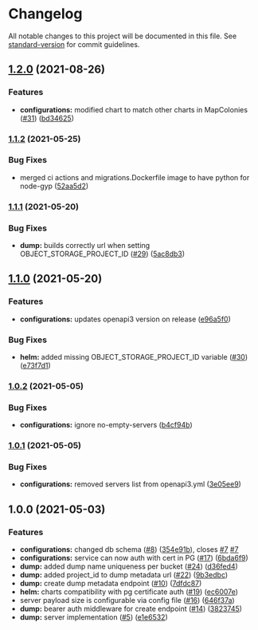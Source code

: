 # Changelog

All notable changes to this project will be documented in this file. See [standard-version](https://github.com/conventional-changelog/standard-version) for commit guidelines.

## [1.2.0](https://github.com/MapColonies/dump-server/compare/v1.1.2...v1.2.0) (2021-08-26)


### Features

* **configurations:** modified chart to match other charts in MapColonies ([#31](https://github.com/MapColonies/dump-server/issues/31)) ([bd34625](https://github.com/MapColonies/dump-server/commit/bd34625d01afc5ff1b491c812d1e9e0e8a788c3c))

### [1.1.2](https://github.com/MapColonies/dump-server/compare/v1.1.1...v1.1.2) (2021-05-25)


### Bug Fixes

* merged ci actions and migrations.Dockerfile image to have python for node-gyp ([52aa5d2](https://github.com/MapColonies/dump-server/commit/52aa5d25c0b0eb921b84ef5278d10661ec3a5c59))

### [1.1.1](https://github.com/MapColonies/dump-server/compare/v1.1.0...v1.1.1) (2021-05-20)


### Bug Fixes

* **dump:** builds correctly url when setting OBJECT_STORAGE_PROJECT_ID ([#29](https://github.com/MapColonies/dump-server/issues/29)) ([5ac8db3](https://github.com/MapColonies/dump-server/commit/5ac8db34616a646399b79435486902fd07c44986))

## [1.1.0](https://github.com/MapColonies/dump-server/compare/v1.0.2...v1.1.0) (2021-05-20)


### Features

* **configurations:** updates openapi3 version on release ([e96a5f0](https://github.com/MapColonies/dump-server/commit/e96a5f0189c97223ef67f0a45bb0a8b1a15bb6d7))


### Bug Fixes

* **helm:** added missing OBJECT_STORAGE_PROJECT_ID variable ([#30](https://github.com/MapColonies/dump-server/issues/30)) ([e73f7d1](https://github.com/MapColonies/dump-server/commit/e73f7d12cc9e552946ab4e8f039c84200433f481))

### [1.0.2](https://github.com/MapColonies/dump-server/compare/v1.0.1...v1.0.2) (2021-05-05)


### Bug Fixes

* **configurations:** ignore no-empty-servers ([b4cf94b](https://github.com/MapColonies/dump-server/commit/b4cf94b6457f69142ef894796191b79d57089525))

### [1.0.1](https://github.com/MapColonies/dump-server/compare/v1.0.0...v1.0.1) (2021-05-05)


### Bug Fixes

* **configurations:** removed servers list from openapi3.yml ([3e05ee9](https://github.com/MapColonies/dump-server/commit/3e05ee908a8f469a1e0534155d87b1f5bf0b51b2))

## 1.0.0 (2021-05-03)


### Features

* **configurations:** changed db schema ([#8](https://github.com/MapColonies/dump-server/issues/8)) ([354e91b](https://github.com/MapColonies/dump-server/commit/354e91b9edb5f50138c272a70c698181d521376a)), closes [#7](https://github.com/MapColonies/dump-server/issues/7) [#7](https://github.com/MapColonies/dump-server/issues/7)
* **configurations:** service can now auth with cert in PG ([#17](https://github.com/MapColonies/dump-server/issues/17)) ([6bda6f9](https://github.com/MapColonies/dump-server/commit/6bda6f95bfe15e1ba69682d5c0c011c0eaeb2d3d))
* **dump:** added dump name uniqueness per bucket ([#24](https://github.com/MapColonies/dump-server/issues/24)) ([d36fed4](https://github.com/MapColonies/dump-server/commit/d36fed4d8f819f65a85757fe41396e5facb4c53f))
* **dump:** added project_id to dump metadata url ([#22](https://github.com/MapColonies/dump-server/issues/22)) ([9b3edbc](https://github.com/MapColonies/dump-server/commit/9b3edbc67ccca542cab2ee5f5517c1b789527450))
* **dump:** create dump metadata endpoint ([#10](https://github.com/MapColonies/dump-server/issues/10)) ([7dfdc87](https://github.com/MapColonies/dump-server/commit/7dfdc877a9249c6652aaa897abf6a85625a813af))
* **helm:** charts compatibility with pg certificate auth ([#19](https://github.com/MapColonies/dump-server/issues/19)) ([ec6007e](https://github.com/MapColonies/dump-server/commit/ec6007eb7717881eb5501c214534ef82bab22e42))
* server payload size is configurable via config file ([#16](https://github.com/MapColonies/dump-server/issues/16)) ([646f37a](https://github.com/MapColonies/dump-server/commit/646f37a85b197e8acf6a6ae0a70ee8e0cbd384cf))
* **dump:** bearer auth middleware for create endpoint ([#14](https://github.com/MapColonies/dump-server/issues/14)) ([3823745](https://github.com/MapColonies/dump-server/commit/382374584329af8b6737b674fd5ca3ea5f5ded51))
* **dump:** server implementation ([#5](https://github.com/MapColonies/dump-server/issues/5)) ([e1e6532](https://github.com/MapColonies/dump-server/commit/e1e65326953440c76698d419824f5e76b6864ee3))
